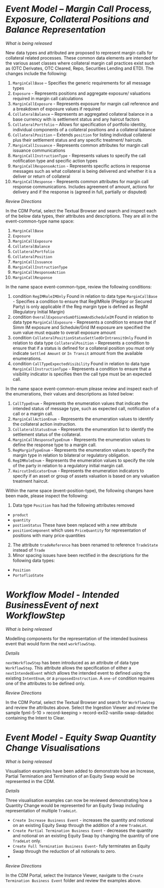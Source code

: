 # *Event Model – Margin Call Process, Exposure, Collateral Positions and Balance Representation*

_What is being released_

New data types and attributed are proposed to represent margin calls for collateral related processes. These common data elements are intended for the various asset classes where collateral margin call practices exist such as (OTC Derivates, OTC Cleared, Repo, Securities Lending and ETD). The changes include the following:

1.	`MarginCallBase` – Specifies the generic requirements for all message types
2.	`Exposure` -  Represents positions and aggregate exposure/ valuations required in margin call calculations 
3.	`MarginCallExposure` -  Represents exposure for margin call reference and a breakdown of exposure values if required
4.	`CollateralBalance` – Represents an aggregated collateral balance in a base currency with is settlement status and any haircut factors
5.	`CollateralPortfolio` – Allows for specification of portfolio identity, individual components of a collateral positions and a collateral balance 
6.	`CollateralPosition` – Extends `position` for listing individual collateral plus their settlement status and any specific treatment/ haircuts.
7.	`MarginCallIssuance`  - Represents common attributes for margin call issuance communications 
8.	`MarginCallInstructionType` - Represents values to specify the call notification type and specific action types
9.	`MarginCallResponseAction` - Represents specific actions in response messages such as what collateral is being delivered and whether it is a deliver or return of collateral 
10.	`MarginCallResponse` - Represents common attributes for margin call response communications. Includes agreement of amount, actions for delivery and if the response is (agreed in full, partially or disputed)


_Review Directions_

In the CDM Portal, select the Textual Browser and search and inspect each of the below data types, their attributes and descriptions. They  are all in the event-common-type name space:  

1.  `MarginCallBase` 
2.	`Exposure`
3.	`MarginCallExposure` 
4.	`CollateralBalance` 
5.	`CollateralPortfolio` 
6.	`CollateralPosition` 
7.	`MarginCallIssuance`  
8.	`MarginCallInstructionType` 
9.	`MarginCallResponseAction`  
10.	`MarginCallResponse`

In the name space event-common-type, review the following conditions:

1.  condition `RegIMRoleIMOnly` Found in relation to data type `MarginCallBase`  - Specifies a condition to ensure that RegIMRole (Pledgor or Secured Party) is only applicable if the Reg margin type is defined as RegIM (Regulatory Initial Margin)
2. condition `OverallExposureSumOfSimmAndScheduleIM` Found in relation to data type `MarginCallExposure` - Represents a condition to ensure that if Simm IM exposure and Schedule/Grid IM exposure are specified the sum value must equate to overall exposure amount
3.	condition `CollateralPositionStatusSettledOrIntransitOnly` Found in relation to data type `CollateralPosition` - Represents a condition to ensure that if a status is defined for a collateral position you must only indicate `Settled Amount` or `In Transit` amount from the available enumerations.
4.	condition `CallTypeExpectedVisibility` Found in relation to data type `MarginCallInstructionType` - Represents a condition to ensure that a visibility indicator is specifies then the call type must be an expected call.

In the name space event-common-enum please review and inspect each of the enumerations, their values and descriptions as listed below:

1.	`CallTypeEnum` - Represents the enumeration values that indicate the intended status of message type, such as expected call, notification of a call or a margin call.
2.	`MarginCallActionEnum` - Represents the enumeration values to identify the collateral action instruction.
3.	`CollateralStatusEnum` - Represents the enumeration list to identify the settlement status of the collateral.
4.	`MarginCallResponseTypeEnum` - Represents the enumeration values to define the response type to a margin call.
5.	`RegMarginTypeEnum` - Represents the enumeration values to specify the margin type in relation to bilateral or regulatory obligation.
6.	`RegIMRoleEnum` - Represents the enumeration values to specify the role of the party in relation to a regulatory initial margin call.
7.	`HaircutIndicatorEnum` - Represents the enumeration indicators to specify if an asset or group of assets valuation is based on any valuation treatment haircut.

Within the name space (event-position-type), the following changes have been made, please inspect the following: 

1.	Data type `Position` has had the following attributes removed 
-	`product`
-	`quantity`
-	`postionStatus`
These have been replaced with a new attribute
-	`positionComponent` which uses `PriceQuantity` for representation of positions with many price quantities 
2.	The attribute `tradeReference` has been renamed to reference `TradeState` instead of  `Trade`
3.	Minor spacing issues have been rectified in the descriptions for the following data types:
-	`Position` 
-	`PortoflioState`


# *Workflow Model - Intended BusinessEvent of next WorkflowStep*

_What is being released_

Modelling components for the representation of the intended business event that would form the next `workflowStep`.

_Details_

`nextWorkflowStep` has been introduced as an attribute of data type `WorkflowStep`.  This attribute allows the specification of either a `nextIntendedEvent` which allows the intended event to defined using the existing `IntentEnum`, or a `proposedInstruction`.  A `one-of` condition requires one of the attributes to be defined only.

_Review Directions_

In the CDM Portal, select the Textual Browser and search for `WorkflowStep` and review the attributes above.
Select the Ingestion Viewer and review the sample fpml-5-10 > record-keeping > record-ex02-vanilla-swap-datadoc containing the Intent to Clear.


# *Event Model - Equity Swap Quantity Change Visualisations*

_What is being released_

Visualisation examples have been added to demonstrate how an Increase, Partial Termination and Termination of an Equity Swap would be represented in the CDM.

_Details_

Three visualisation examples can now be reviewed demonstrating how a Quantity Change would be represented for an Equity Swap including representation of multiple `TradeLot`.

- `Create Increase Business Event` - increases the quantity and notional on an existing Equity Swap through the addition of a new `TradeLot`.
- `Create Partial Termination Business Event` - decreases the quantity and notional on an existing Equity Swap by changing the quantity of one `TradeLot` only.
- `Create Full Termination Business Event`- fully terminates an Equity Swap through the reduction of all notionals to zero.
- 
_Review Directions_

In the CDM Portal, select the Instance Viewer, navigate to the `Create Termination Business Event` folder and review the examples above.
